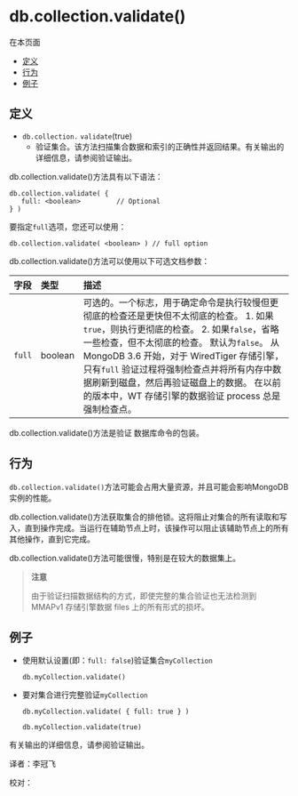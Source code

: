 # db.collection.validate\(\)

在本页面

* [定义](db-collection-validate.md#definition)
* [行为](db-collection-validate.md#behaviors)
* [例子](db-collection-validate.md#examples)

## 定义

* `db.collection.` `validate`\(true\)
  * 验证集合。该方法扫描集合数据和索引的正确性并返回结果。有关输出的详细信息，请参阅验证输出。

db.collection.validate\(\)方法具有以下语法：

```text
db.collection.validate( {
   full: <boolean>         // Optional
} )
```

要指定`full`选项，您还可以使用：

```text
db.collection.validate( <boolean> ) // full option
```

db.collection.validate\(\)方法可以使用以下可选文档参数：

| 字段 | 类型 | 描述 |
| :--- | :--- | :--- |
| `full` | boolean | 可选的。一个标志，用于确定命令是执行较慢但更彻底的检查还是更快但不太彻底的检查。  1. 如果`true`，则执行更彻底的检查。  2. 如果`false`，省略一些检查，但不太彻底的检查。  默认为`false`。  从 MongoDB 3.6 开始，对于 WiredTiger 存储引擎，只有`full` 验证过程将强制检查点并将所有内存中数据刷新到磁盘，然后再验证磁盘上的数据。  在以前的版本中，WT 存储引擎的数据验证 process 总是强制检查点。 |

db.collection.validate\(\)方法是验证 数据库命令的包装。

## 行为

`db.collection.validate()`方法可能会占用大量资源，并且可能会影响MongoDB实例的性能。

db.collection.validate\(\)方法获取集合的排他锁。这将阻止对集合的所有读取和写入，直到操作完成。当运行在辅助节点上时，该操作可以阻止该辅助节点上的所有其他操作，直到它完成。

db.collection.validate\(\)方法可能很慢，特别是在较大的数据集上。

> **注意**
>
> 由于验证扫描数据结构的方式，即使完整的集合验证也无法检测到 MMAPv1 存储引擎数据 files 上的所有形式的损坏。

## 例子

* 使用默认设置\(即：`full: false`\)验证集合`myCollection`

  ```text
  db.myCollection.validate()
  ```

* 要对集合进行完整验证`myCollection`

  ```text
  db.myCollection.validate( { full: true } )

  db.myCollection.validate(true)
  ```

有关输出的详细信息，请参阅验证输出。

译者：李冠飞

校对：

